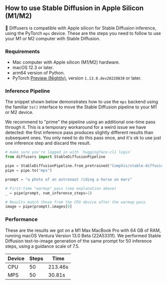 ## How to use Stable Diffusion in Apple Silicon (M1/M2)

🤗 Diffusers is compatible with Apple silicon for Stable Diffusion inference, using the PyTorch `mps` device. These are the steps you need to follow to use your M1 or M2 computer with Stable Diffusion.

### Requirements

- Mac computer with Apple silicon (M1/M2) hardware.
- macOS 12.3 or later.
- arm64 version of Python.
- PyTorch [Preview (Nightly)](https://pytorch.org/get-started/locally/), version `1.13.0.dev20220830` or later.

### Inference Pipeline

The snippet shown below demonstrates how to use the `mps` backend using the familiar `to()` interface to move the Stable Diffusion pipeline to your M1 or M2 device.

We recommend to "prime" the pipeline using an additional one-time pass through it. This is a temporary workaround for a weird issue we have detected: the first inference pass produces slightly different results than subsequent ones. You only need to do this pass once, and it's ok to use just one inference step and discard the result.

```python
# make sure you're logged in with `huggingface-cli login`
from diffusers import StableDiffusionPipeline

pipe = StableDiffusionPipeline.from_pretrained("CompVis/stable-diffusion-v1-4", use_auth_token=True)
pipe = pipe.to("mps")

prompt = "a photo of an astronaut riding a horse on mars"

# First-time "warmup" pass (see explanation above)
_ = pipe(prompt, num_inference_steps=1)

# Results match those from the CPU device after the warmup pass.
image = pipe(prompt).images[0]
```

### Performance

These are the results we got on a M1 Max MacBook Pro with 64 GB of RAM, running macOS Ventura Version 13.0 Beta (22A5331f). We performed Stable Diffusion text-to-image generation of the same prompt for 50 inference steps, using a guidance scale of 7.5.

| Device | Steps | Time    |
|--------|-------|---------|
| CPU    | 50    | 213.46s |
| MPS    | 50    | 30.81s  |
